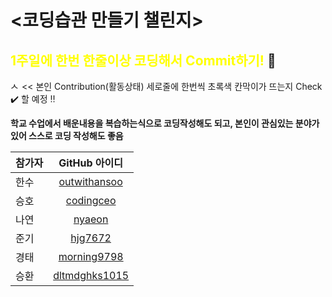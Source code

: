 # <코딩습관 만들기 챌린지>

## <span style="color:yellow">1주일에 한번 한줄이상 코딩해서 Commit하기!</span> 💫

<img width="14" alt="스크린샷 2022-03-13 오후 5 39 34" src="https://user-images.githubusercontent.com/92626903/158053968-b8f9df52-3e77-413b-89ad-48da260e245f.png">        << 본인 Contribution(활동상태) 세로줄에 한번씩 초록색 칸막이가 뜨는지 Check ✔️ 할 예정 ‼️</span>

**학교 수업에서 배운내용을 복습하는식으로 코딩작성해도 되고, 본인이 관심있는 분야가 있어 스스로 코딩 작성해도 좋음**


| 참가자 | GitHub 아이디 |
|:-----|:-----:|
| 한수 | [outwithansoo](https://github.com/outwithansoo) | 
| 승호 | [codingceo](https://github.com/codingceo) |
| 나연 | [nyaeon](https://github.com/nyaeon) | 
| 준기 | [hjg7672](https://github.com/hjg7672) |
| 경태 | [morning9798](https://github.com/morning9798) | 
| 승환 | [dltmdghks1015](https://github.com/dltmdghks1015) |

